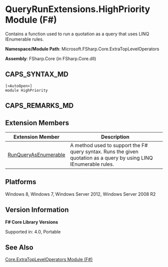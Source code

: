 # QueryRunExtensions.HighPriority Module (F#)

Contains a function used to run a quotation as a query that uses LINQ IEnumerable rules.

**Namespace/Module Path**: Microsoft.FSharp.Core.ExtraTopLevelOperators

**Assembly**: FSharp.Core (in FSharp.Core.dll)


## CAPS_SYNTAX_MD

```
[<AutoOpen>]
module HighPriority
```

## CAPS_REMARKS_MD

## Extension Members


|Extension Member|Description|
|----------------|-----------|
|[RunQueryAsEnumerable](http://msdn.microsoft.com/en-us/library/35b75b8f-0b17-452b-a3f6-b3e52b9ad6e9)|A method used to support the F# query syntax. Runs the given quotation as a query by using LINQ IEnumerable rules.|

## Platforms
Windows 8, Windows 7, Windows Server 2012, Windows Server 2008 R2


## Version Information
**F# Core Library Versions**

Supported in: 4.0, Portable




## See Also
[Core.ExtraTopLevelOperators Module &#40;F&#35;&#41;](Core.ExtraTopLevelOperators+Module+%28F%23%29.md)

